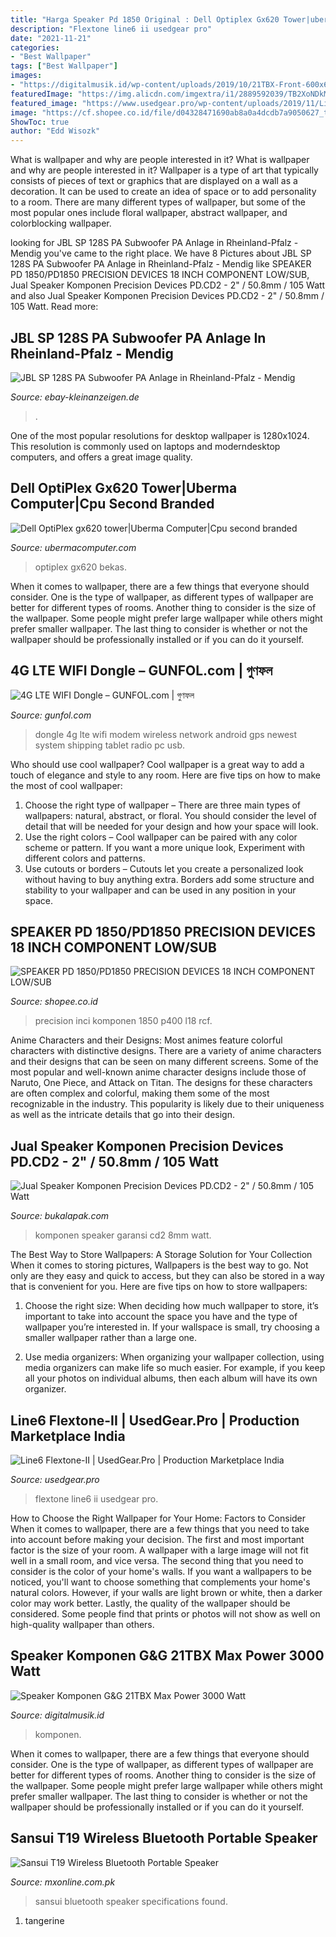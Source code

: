 ```yaml
---
title: "Harga Speaker Pd 1850 Original : Dell Optiplex Gx620 Tower|uberma Computer|cpu Second Branded"
description: "Flextone line6 ii usedgear pro"
date: "2021-11-21"
categories:
- "Best Wallpaper"
tags: ["Best Wallpaper"]
images:
- "https://digitalmusik.id/wp-content/uploads/2019/10/21TBX-Front-600x600.jpg"
featuredImage: "https://img.alicdn.com/imgextra/i1/2889592039/TB2XoNDkMfH8KJjy1zcXXcTzpXa_!!2889592039.jpg"
featured_image: "https://www.usedgear.pro/wp-content/uploads/2019/11/Line-6....jpg?x17830"
image: "https://cf.shopee.co.id/file/d04328471690ab8a0a4dcdb7a9050627_tn"
ShowToc: true
author: "Edd Wisozk"
---
```



What is wallpaper and why are people interested in it?
What is wallpaper and why are people interested in it?
Wallpaper is a type of art that typically consists of pieces of text or graphics that are displayed on a wall as a decoration. It can be used to create an idea of space or to add personality to a room. There are many different types of wallpaper, but some of the most popular ones include floral wallpaper, abstract wallpaper, and colorblocking wallpaper.

	

		
looking for JBL SP 128S PA Subwoofer PA Anlage in Rheinland-Pfalz - Mendig you've came to the right place. We have 8 Pictures about JBL SP 128S PA Subwoofer PA Anlage in Rheinland-Pfalz - Mendig like SPEAKER PD 1850/PD1850 PRECISION DEVICES 18 INCH COMPONENT LOW/SUB, Jual Speaker Komponen Precision Devices PD.CD2 - 2&quot; / 50.8mm / 105 Watt and also Jual Speaker Komponen Precision Devices PD.CD2 - 2&quot; / 50.8mm / 105 Watt. Read more:
		
    
## JBL SP 128S PA Subwoofer PA Anlage In Rheinland-Pfalz - Mendig

<img loading=lazy src="https://i.ebayimg.com/00/s/MzIwWDI2NQ==/z/jxcAAOSwy45faafn/$_35.JPG" onerror="this.onerror=null;this.src='https://tse2.mm.bing.net/th?id=OIP.hk24_MapCDPcT5Km3B_uVQAAAA&amp;pid=15.1';" alt="JBL SP 128S PA Subwoofer PA Anlage in Rheinland-Pfalz - Mendig">

_Source: ebay-kleinanzeigen.de_

>. 

	

One of the most popular resolutions for desktop wallpaper is 1280x1024. This resolution is commonly used on laptops and moderndesktop computers, and offers a great image quality.

    
## Dell OptiPlex Gx620 Tower|Uberma Computer|Cpu Second Branded

<img loading=lazy src="http://www.ubermacomputer.com/wp-content/uploads/2013/12/dell-620-cpu-bekas-branded-second-murah-uberma-computer-300x300.jpg" onerror="this.onerror=null;this.src='https://tse4.mm.bing.net/th?id=OIP.BufSYxIAgVFI5pTPE-uA0AAAAA&amp;pid=15.1';" alt="Dell OptiPlex gx620 tower|Uberma Computer|Cpu second branded">

_Source: ubermacomputer.com_

>optiplex gx620 bekas. 

	

When it comes to wallpaper, there are a few things that everyone should consider. One is the type of wallpaper, as different types of wallpaper are better for different types of rooms. Another thing to consider is the size of the wallpaper. Some people might prefer large wallpaper while others might prefer smaller wallpaper. The last thing to consider is whether or not the wallpaper should be professionally installed or if you can do it yourself.

    
## 4G LTE WIFI Dongle – GUNFOL.com | গুণফল

<img loading=lazy src="https://gunfol.com/wp-content/uploads/2020/10/4G-LTE-WIFI-Dongle_1.jpg" onerror="this.onerror=null;this.src='https://tse3.mm.bing.net/th?id=OIP.NxlOe0HlbW0H1FL5Yp0lFAHaHa&amp;pid=15.1';" alt="4G LTE WIFI Dongle – GUNFOL.com | গুণফল">

_Source: gunfol.com_

>dongle 4g lte wifi modem wireless network android gps newest system shipping tablet radio pc usb. 

	

Who should use cool wallpaper?
Cool wallpaper is a great way to add a touch of elegance and style to any room. Here are five tips on how to make the most of cool wallpaper: 
1) Choose the right type of wallpaper – There are three main types of wallpapers: natural, abstract, or floral. You should consider the level of detail that will be needed for your design and how your space will look. 
2) Use the right colors – Cool wallpaper can be paired with any color scheme or pattern. If you want a more unique look, Experiment with different colors and patterns. 
3) Use cutouts or borders – Cutouts let you create a personalized look without having to buy anything extra. Borders add some structure and stability to your wallpaper and can be used in any position in your space.

    
## SPEAKER PD 1850/PD1850 PRECISION DEVICES 18 INCH COMPONENT LOW/SUB

<img loading=lazy src="https://cf.shopee.co.id/file/d04328471690ab8a0a4dcdb7a9050627_tn" onerror="this.onerror=null;this.src='https://tse3.mm.bing.net/th?id=OIP.Pf2ZafC1g1AgZQKFqX8LZgAAAA&amp;pid=15.1';" alt="SPEAKER PD 1850/PD1850 PRECISION DEVICES 18 INCH COMPONENT LOW/SUB">

_Source: shopee.co.id_

>precision inci komponen 1850 p400 l18 rcf. 

	

Anime Characters and their Designs: Most animes feature colorful characters with distinctive designs.
There are a variety of anime characters and their designs that can be seen on many different screens. Some of the most popular and well-known anime character designs include those of Naruto, One Piece, and Attack on Titan. The designs for these characters are often complex and colorful, making them some of the most recognizable in the industry. This popularity is likely due to their uniqueness as well as the intricate details that go into their design.

    
## Jual Speaker Komponen Precision Devices PD.CD2 - 2&quot; / 50.8mm / 105 Watt

<img loading=lazy src="https://s3.bukalapak.com/img/3280331227/w-1000/Speaker_Komponen_Precision_Devices_PDCD2___2____508mm___105_.jpg" onerror="this.onerror=null;this.src='https://tse4.mm.bing.net/th?id=OIP.TnvnPCdX6jKJrpX5oEdLeAHaHa&amp;pid=15.1';" alt="Jual Speaker Komponen Precision Devices PD.CD2 - 2&quot; / 50.8mm / 105 Watt">

_Source: bukalapak.com_

>komponen speaker garansi cd2 8mm watt. 

	

The Best Way to Store Wallpapers: A Storage Solution for Your Collection
When it comes to storing pictures, Wallpapers is the best way to go. Not only are they easy and quick to access, but they can also be stored in a way that is convenient for you. Here are five tips on how to store wallpapers:
1) Choose the right size: When deciding how much wallpaper to store, it’s important to take into account the space you have and the type of wallpaper you’re interested in. If your wallspace is small, try choosing a smaller wallpaper rather than a large one.

2) Use media organizers: When organizing your wallpaper collection, using media organizers can make life so much easier. For example, if you keep all your photos on individual albums, then each album will have its own organizer.

    
## Line6 Flextone-II | UsedGear.Pro | Production Marketplace India

<img loading=lazy src="https://www.usedgear.pro/wp-content/uploads/2019/11/Line-6....jpg?x17830" onerror="this.onerror=null;this.src='https://tse4.mm.bing.net/th?id=OIP.DIaWveHpK6cmk6ARWFRDRgAAAA&amp;pid=15.1';" alt="Line6 Flextone-II | UsedGear.Pro | Production Marketplace India">

_Source: usedgear.pro_

>flextone line6 ii usedgear pro. 

	

How to Choose the Right Wallpaper for Your Home: Factors to Consider
When it comes to wallpaper, there are a few things that you need to take into account before making your decision. The first and most important factor is the size of your room. A wallpaper with a large image will not fit well in a small room, and vice versa. 
The second thing that you need to consider is the color of your home's walls. If you want a wallpapers to be noticed, you'll want to choose something that complements your home's natural colors. However, if your walls are light brown or white, then a darker color may work better. 
Lastly, the quality of the wallpaper should be considered. Some people find that prints or photos will not show as well on high-quality wallpaper than others.

    
## Speaker Komponen G&amp;G 21TBX Max Power 3000 Watt

<img loading=lazy src="https://digitalmusik.id/wp-content/uploads/2019/10/21TBX-Front-600x600.jpg" onerror="this.onerror=null;this.src='https://tse3.mm.bing.net/th?id=OIP.ggzkoXDir-bsbtM-AexG2AHaHa&amp;pid=15.1';" alt="Speaker Komponen G&amp;G 21TBX Max Power 3000 Watt">

_Source: digitalmusik.id_

>komponen. 

	

When it comes to wallpaper, there are a few things that everyone should consider. One is the type of wallpaper, as different types of wallpaper are better for different types of rooms. Another thing to consider is the size of the wallpaper. Some people might prefer large wallpaper while others might prefer smaller wallpaper. The last thing to consider is whether or not the wallpaper should be professionally installed or if you can do it yourself.

    
## Sansui T19 Wireless Bluetooth Portable Speaker

<img loading=lazy src="https://img.alicdn.com/imgextra/i1/2889592039/TB2XoNDkMfH8KJjy1zcXXcTzpXa_!!2889592039.jpg" onerror="this.onerror=null;this.src='https://tse3.mm.bing.net/th?id=OIP.pxvPwLbNiLW_7J2o4nuKdQHaHa&amp;pid=15.1';" alt="Sansui T19 Wireless Bluetooth Portable Speaker">

_Source: mxonline.com.pk_

>sansui bluetooth speaker specifications found. 

	

1. tangerine 

